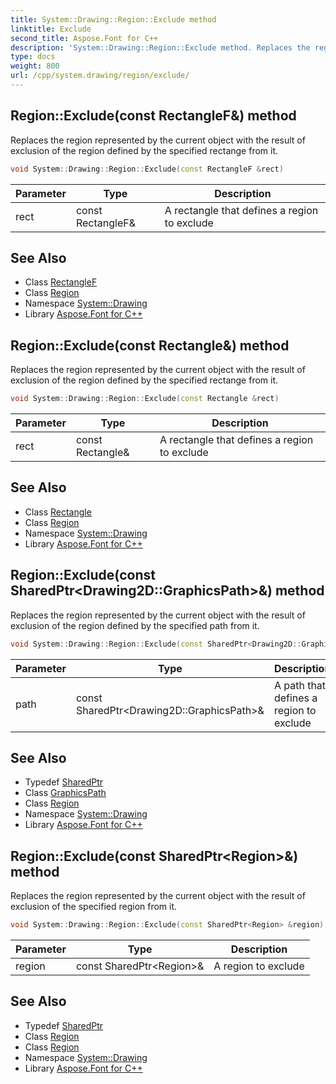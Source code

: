 ```yaml
---
title: System::Drawing::Region::Exclude method
linktitle: Exclude
second_title: Aspose.Font for C++
description: 'System::Drawing::Region::Exclude method. Replaces the region represented by the current object with the result of exclusion of the region defined by the specified rectange from it in C++.'
type: docs
weight: 800
url: /cpp/system.drawing/region/exclude/
---
```

## Region::Exclude(const RectangleF\&) method


Replaces the region represented by the current object with the result of exclusion of the region defined by the specified rectange from it.

```cpp
void System::Drawing::Region::Exclude(const RectangleF &rect)
```


| Parameter | Type | Description |
| --- | --- | --- |
| rect | const RectangleF\& | A rectangle that defines a region to exclude |

## See Also

* Class [RectangleF](../../rectanglef/)
* Class [Region](../)
* Namespace [System::Drawing](../../)
* Library [Aspose.Font for C++](../../../)
## Region::Exclude(const Rectangle\&) method


Replaces the region represented by the current object with the result of exclusion of the region defined by the specified rectange from it.

```cpp
void System::Drawing::Region::Exclude(const Rectangle &rect)
```


| Parameter | Type | Description |
| --- | --- | --- |
| rect | const Rectangle\& | A rectangle that defines a region to exclude |

## See Also

* Class [Rectangle](../../rectangle/)
* Class [Region](../)
* Namespace [System::Drawing](../../)
* Library [Aspose.Font for C++](../../../)
## Region::Exclude(const SharedPtr\<Drawing2D::GraphicsPath\>\&) method


Replaces the region represented by the current object with the result of exclusion of the region defined by the specified path from it.

```cpp
void System::Drawing::Region::Exclude(const SharedPtr<Drawing2D::GraphicsPath> &path)
```


| Parameter | Type | Description |
| --- | --- | --- |
| path | const SharedPtr\<Drawing2D::GraphicsPath\>\& | A path that defines a region to exclude |

## See Also

* Typedef [SharedPtr](../../../system/sharedptr/)
* Class [GraphicsPath](../../../system.drawing.drawing2d/graphicspath/)
* Class [Region](../)
* Namespace [System::Drawing](../../)
* Library [Aspose.Font for C++](../../../)
## Region::Exclude(const SharedPtr\<Region\>\&) method


Replaces the region represented by the current object with the result of exclusion of the specified region from it.

```cpp
void System::Drawing::Region::Exclude(const SharedPtr<Region> &region)
```


| Parameter | Type | Description |
| --- | --- | --- |
| region | const SharedPtr\<Region\>\& | A region to exclude |

## See Also

* Typedef [SharedPtr](../../../system/sharedptr/)
* Class [Region](../)
* Class [Region](../)
* Namespace [System::Drawing](../../)
* Library [Aspose.Font for C++](../../../)
